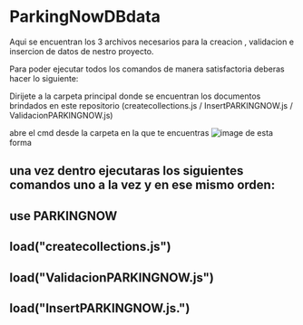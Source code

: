 # ParkingNowDBdata
Aqui se encuentran los 3 archivos necesarios para la creacion , validacion e insercion de datos de nestro proyecto.

Para poder ejecutar todos los comandos de manera satisfactoria deberas hacer lo siguiente: 

Dirijete a la carpeta principal donde se encuentran los documentos brindados en este repositorio (createcollections.js / InsertPARKINGNOW.js / ValidacionPARKINGNOW.js)

abre el cmd desde la carpeta en la que te encuentras
![image](https://github.com/LowMathzzz/ParkingNowDBdata/assets/104606795/6413c4f2-bd2e-4167-a1d8-4903cf3b0c53)
de esta forma 

una vez dentro ejecutaras los siguientes comandos uno a la vez y en ese mismo orden: 
--
use PARKINGNOW  
--
load("createcollections.js")
--
load("ValidacionPARKINGNOW.js")
--
load("InsertPARKINGNOW.js.")
--
